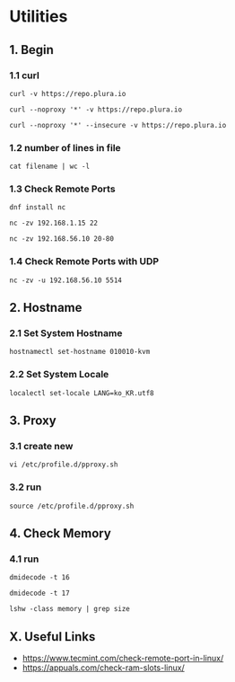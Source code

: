 # Utilities


## 1. Begin

### 1.1 curl

    curl -v https://repo.plura.io
    
    curl --noproxy '*' -v https://repo.plura.io
    
    curl --noproxy '*' --insecure -v https://repo.plura.io
            
### 1.2 number of lines in file

    cat filename | wc -l
    
### 1.3 Check Remote Ports

    dnf install nc
    
    nc -zv 192.168.1.15 22
    
    nc -zv 192.168.56.10 20-80

### 1.4 Check Remote Ports with UDP

    nc -zv -u 192.168.56.10 5514

## 2. Hostname

### 2.1 Set System Hostname

    hostnamectl set-hostname 010010-kvm

### 2.2 Set System Locale

    localectl set-locale LANG=ko_KR.utf8

## 3. Proxy

### 3.1 create new

    vi /etc/profile.d/pproxy.sh

### 3.2 run

    source /etc/profile.d/pproxy.sh


## 4. Check Memory

### 4.1 run

    dmidecode -t 16

    dmidecode -t 17

    lshw -class memory | grep size


## X. Useful Links

- https://www.tecmint.com/check-remote-port-in-linux/
- https://appuals.com/check-ram-slots-linux/
